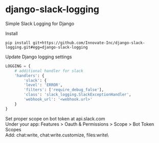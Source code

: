 # django-slack-logging

Simple Slack Logging for Django

Install
```pip
pip install git+https://github.com/Innovate-Inc/django-slack-logging.git#egg=django-slack-logging
```

Update Django logging settings
```python
LOGGING = {
    # additional handler for slack
    'handlers': {
        'slack': {
        'level': 'ERROR',
        'filters': ['require_debug_false'],
        'class': 'slack_logging.SlackExceptionHandler',
        'webhook_url': '<webhook.url>'
    }
}
```

Set proper scope on bot token at api.slack.com\
Under your app: Features > Oauth & Permissions > Scope > Bot Token Scopes\
Add: chat:write, chat:write.customize, files:write\
